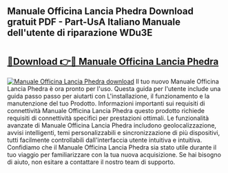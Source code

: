 ## Manuale Officina Lancia Phedra Download gratuit PDF - Part-UsA Italiano Manuale dell'utente di riparazione WDu3E

# <h2><a href="http://dffijt.blite.top/?on=Manuale+Officina+Lancia+Phedra">🔗Download 👉🔴 Manuale Officina Lancia Phedra</a></h2>

[![Manuale Officina Lancia Phedra download](https://i.imgur.com/lujVjoI.png)](http://dffijt.blite.top/?on=Manuale+Officina+Lancia+Phedra)
Il tuo nuovo Manuale Officina Lancia Phedra è ora pronto per l'uso. Questa guida per l'utente include una guida passo passo per aiutarti con L'installazione, il funzionamento e la manutenzione del tuo Prodotto. Informazioni importanti sui requisiti di connettività Manuale Officina Lancia Phedra questo prodotto richiede requisiti di connettività specifici per prestazioni ottimali. Le funzionalità avanzate di Manuale Officina Lancia Phedra includono geolocalizzazione, avvisi intelligenti, temi personalizzabili e sincronizzazione di più dispositivi, tutti facilmente controllabili dall'interfaccia utente intuitiva e intuitiva. Confidiamo che il Manuale Officina Lancia Phedra sia stato utile durante il tuo viaggio per familiarizzare con la tua nuova acquisizione. Se hai bisogno di aiuto, non esitare a contattare il nostro team di supporto.
